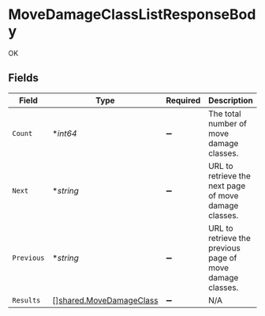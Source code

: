 # MoveDamageClassListResponseBody

OK


## Fields

| Field                                                                     | Type                                                                      | Required                                                                  | Description                                                               | Example                                                                   |
| ------------------------------------------------------------------------- | ------------------------------------------------------------------------- | ------------------------------------------------------------------------- | ------------------------------------------------------------------------- | ------------------------------------------------------------------------- |
| `Count`                                                                   | **int64*                                                                  | :heavy_minus_sign:                                                        | The total number of move damage classes.                                  | 3                                                                         |
| `Next`                                                                    | **string*                                                                 | :heavy_minus_sign:                                                        | URL to retrieve the next page of move damage classes.                     | https://pokeapi.co/api/v2/move-damage-class/?offset=20&limit=20           |
| `Previous`                                                                | **string*                                                                 | :heavy_minus_sign:                                                        | URL to retrieve the previous page of move damage classes.                 |                                                                           |
| `Results`                                                                 | [][shared.MoveDamageClass](../../../pkg/models/shared/movedamageclass.md) | :heavy_minus_sign:                                                        | N/A                                                                       |                                                                           |